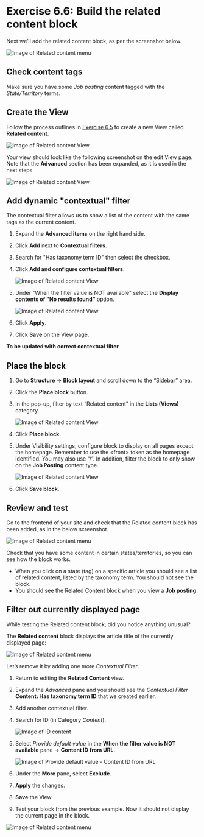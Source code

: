 # Exercise 6.6: Build the related content block

Next we’ll add the related content block, as per the screenshot below.

![Image of Related content menu](../.gitbook/assets/Ex-6-6-Related-Content-Block.png)

## Check content tags

Make sure you have some _Job posting_ content tagged with the _State/Territory_ terms.

## Create the View

Follow the process outlines in [Exercise 6.5](exercise-6-5-make-a-list-of-states-territories-block.md) to create a new View called **Related content**. 

![Image of Related content View](../.gitbook/assets/Ex-6-6-Create-View-1.png)

Your view should look like the following screenshot on the edit View page. Note that the **Advanced** section has been expanded, as it is used in the next steps

![Image of Related content View](../.gitbook/assets/Ex-6-6-Create-View-2.png)


## Add dynamic "contextual" filter

The contextual filter allows us to show a list of the content with the same tags as the current content.

1. Expand the **Advanced items** on the right hand side. 
2. Click **Add** next to **Contextual filters**. 
3. Search for "Has taxonomy term ID" then select the checkbox.
4. Click **Add and configure contextual filters**.

    ![Image of Related content View](../.gitbook/assets/Ex-6-6-Add-Contextual-Filter-1.png)
    
5. Under "When the filter value is NOT available" select the **Display contents of "No results found"** option.

    ![Image of Related content View](../.gitbook/assets/Ex-6-6-Add-Contextual-Filter-2.png)

6. Click **Apply**.
7. Click **Save** on the View page.

**To be updated with correct contextual filter**

## Place the block

1. Go to **Structure** → **Block layout** and scroll down to the “Sidebar” area.
2. Click the **Place block** button.
3. In the pop-up, filter by text “Related content” in the **Lists \(Views\)** category.

    ![Image of Related content View](../.gitbook/assets/Ex-6-6-Place-Block-1.png)
    
4. Click **Place block**.
5. Under Visibility settings, configure block to display on all pages except the homepage. Remember to use the &lt;front&gt; token as the homepage identified. You may also use “/”. In addition, filter the block to only show on the **Job Posting** content type.

    ![Image of Related content View](../.gitbook/assets/Ex-6-6-Place-Block-2.png)

6. Click **Save block**.

## Review and test

Go to the frontend of your site and check that the Related content block has been added, as in the below screenshot.  

![Image of Related content menu](../.gitbook/assets/Ex-6-6-Related-Content-Block.png)

Check that you have some content in certain states/territories, so you can see how the block works.

* When you click on a state \(tag\) on a specific article you should see a list of related content, listed by the taxonomy term. You should not see the block.
* You should see the Related Content block when you view a **Job posting**.

## Filter out currently displayed page

While testing the Related content block, did you notice anything unusual?

The **Related content** block displays the article title of the currently displayed page:

![Image of Related content menu](../.gitbook/assets/Ex-6-6-Related-Content-Block-2.png)

Let’s remove it by adding one more _Contextual Filter_.

1. Return to editing the **Related Content** view.
2. Expand the _Advanced_ pane and you should see the _Contextual Filter_ **Content: Has taxonomy term ID** that we created earlier.
3. Add another contextual filter.
4. Search for ID \(in Category _Content_\).

    ![Image of ID content](../.gitbook/assets/Ex-6-6-Add-Contextual-Filter-3.png)
    
5. Select _Provide default value_ in the **When the filter value is NOT available** pane → **Content ID from URL**. 

    ![Image of Provide default value - Content ID from URL](../.gitbook/assets/Ex-6-6-Add-Contextual-Filter-4.png)
    
6. Under the **More** pane, select **Exclude**.
7. **Apply** the changes.
8. **Save** the View.
9. Test your block from the previous example. Now it should not display the current page in the block.

![Image of Related content menu](../.gitbook/assets/Ex-6-6-Related-Content-Block-3.png)

